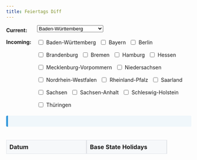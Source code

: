 ```yaml
---
title: Feiertags Diff
---
```


<div class="form-container">
  <div class="form-group">
    <label for="base-state" class="form-label">Current:</label>
    <select id="base-state" name="base-state" onchange="compareHolidays()">
      <option value="Baden-Württemberg">Baden-Württemberg</option>
      <option value="Bayern">Bayern</option>
      <option value="Berlin">Berlin</option>
      <option value="Brandenburg">Brandenburg</option>
      <option value="Bremen">Bremen</option>
      <option value="Hamburg">Hamburg</option>
      <option value="Hessen">Hessen</option>
      <option value="Mecklenburg-Vorpommern">Mecklenburg-Vorpommern</option>
      <option value="Niedersachsen">Niedersachsen</option>
      <option value="Nordrhein-Westfalen">Nordrhein-Westfalen</option>
      <option value="Rheinland-Pfalz">Rheinland-Pfalz</option>
      <option value="Saarland">Saarland</option>
      <option value="Sachsen">Sachsen</option>
      <option value="Sachsen-Anhalt">Sachsen-Anhalt</option>
      <option value="Schleswig-Holstein">Schleswig-Holstein</option>
      <option value="Thüringen">Thüringen</option>
    </select>
  </div>
  <div class="form-group">
    <label for="compare-states" class="form-label">Incoming:</label>
    <div id="compare-states" class="horizontal-checkboxes">
      <label><input type="checkbox" name="compare-state" value="Baden-Württemberg" onchange="compareHolidays()"> Baden-Württemberg</label>
      <label><input type="checkbox" name="compare-state" value="Bayern" onchange="compareHolidays()"> Bayern</label>
      <label><input type="checkbox" name="compare-state" value="Berlin" onchange="compareHolidays()"> Berlin</label>
      <label><input type="checkbox" name="compare-state" value="Brandenburg" onchange="compareHolidays()"> Brandenburg</label>
      <label><input type="checkbox" name="compare-state" value="Bremen" onchange="compareHolidays()"> Bremen</label>
      <label><input type="checkbox" name="compare-state" value="Hamburg" onchange="compareHolidays()"> Hamburg</label>
      <label><input type="checkbox" name="compare-state" value="Hessen" onchange="compareHolidays()"> Hessen</label>
      <label><input type="checkbox" name="compare-state" value="Mecklenburg-Vorpommern" onchange="compareHolidays()"> Mecklenburg-Vorpommern</label>
      <label><input type="checkbox" name="compare-state" value="Niedersachsen" onchange="compareHolidays()"> Niedersachsen</label>
      <label><input type="checkbox" name="compare-state" value="Nordrhein-Westfalen" onchange="compareHolidays()"> Nordrhein-Westfalen</label>
      <label><input type="checkbox" name="compare-state" value="Rheinland-Pfalz" onchange="compareHolidays()"> Rheinland-Pfalz</label>
      <label><input type="checkbox" name="compare-state" value="Saarland" onchange="compareHolidays()"> Saarland</label>
      <label><input type="checkbox" name="compare-state" value="Sachsen" onchange="compareHolidays()"> Sachsen</label>
      <label><input type="checkbox" name="compare-state" value="Sachsen-Anhalt" onchange="compareHolidays()"> Sachsen-Anhalt</label>
      <label><input type="checkbox" name="compare-state" value="Schleswig-Holstein" onchange="compareHolidays()"> Schleswig-Holstein</label>
      <label><input type="checkbox" name="compare-state" value="Thüringen" onchange="compareHolidays()"> Thüringen</label>
    </div>
  </div>
</div>

<div id="next-holiday" class="next-holiday">
  <!-- Next holiday information will be dynamically added here -->
</div>

<div id="result" class="diff-container">
  <table id="holidays-table">
    <thead>
      <tr>
        <th>Datum</th>
        <th id="base-state-header">Base State Holidays</th>
        <!-- Compare state headers will be dynamically added here -->
      </tr>
    </thead>
    <tbody id="holidays-table-body">
      <!-- Holiday rows will be dynamically added here -->
    </tbody>
  </table>
</div>

<style>
    .main-content {
        max-width: 80%;
        margin: 0 auto;
    }
    .diff-container {
        overflow-x: auto;
        position: relative;
    }
    table {
        width: 100%;
        border-collapse: separate;
        border-spacing: 0;
        table-layout: fixed;
        overflow: hidden;
    }

    th, td {
        padding: 8px;
        border: 1px solid #e1e4e8;
        text-align: left;
        min-width: 200px;
    }

    /* Sticky first two columns */
    th:first-child,
    td:first-child {
        position: sticky;
        left: 0;
        z-index: 2;
        background: white;
        border-right: 2px solid #e1e4e8;
    }

    th:nth-child(2),
    td:nth-child(2) {
        position: sticky;
        left: 200px; /* same as min-width */
        z-index: 1;
        background: white;
        border-right: 2px solid #e1e4e8;
    }

    th:first-child,
    th:nth-child(2) {
        z-index: 3;
        background: #f6f8fa;
    }

    tr:nth-child(odd) td:first-child,
    tr:nth-child(odd) td:nth-child(2) {
        background: #fafafa;
    }
    .added {
        background-color: #e6ffed;
        color: #22863a;
    }
    .removed {
        background-color: #ffeef0;
        color: #cb2431;
    }
    .horizontal-checkboxes {
        display: flex;
        flex-wrap: wrap;
        gap: 10px;
        padding-left: 0;
    }
    .horizontal-checkboxes label {
        display: flex;
        align-items: center;
        gap: 5px;
        /* min-width: 200px; */
        padding-top: 0;
    }
    .next-holiday {
        margin: 20px 0;
        background-color: #f0f7fb;
        border-left: 5px solid #3498db;
        padding: 15px;
        border-radius: 3px;
    }
    .warning-icon {
        color: #d9534f;
        margin-left: 5px;
    }
    .form-container {
        margin-bottom: 20px;
    }
    .form-group {
        display: flex;
        align-items: flex-start;
        margin-bottom: 10px;
    }
    .form-group label {
        padding-top: 5px;
    }
    .form-label {
        min-width: 6em;
        font-weight: bold;
    }
</style>
<script>
  let holidays = {};

  async function fetchHolidays() {
    const response = await fetch('https://date.nager.at/api/v3/PublicHolidays/2024/DE');
    const data = await response.json();
    
    // Complete mapping of state codes to full names
    const stateMapping = {
      'DE-BW': 'Baden-Württemberg',
      'DE-BY': 'Bayern',
      'DE-BE': 'Berlin',
      'DE-BB': 'Brandenburg',
      'DE-HB': 'Bremen',
      'DE-HH': 'Hamburg',
      'DE-HE': 'Hessen',
      'DE-MV': 'Mecklenburg-Vorpommern',
      'DE-NI': 'Niedersachsen',
      'DE-NW': 'Nordrhein-Westfalen',
      'DE-RP': 'Rheinland-Pfalz',
      'DE-SL': 'Saarland',
      'DE-SN': 'Sachsen',
      'DE-ST': 'Sachsen-Anhalt',
      'DE-SH': 'Schleswig-Holstein',
      'DE-TH': 'Thüringen'
    };

    // Initialize holidays object
    holidays = Object.values(stateMapping).reduce((acc, state) => {
      acc[state] = [];
      return acc;
    }, {});

    // Transform API data into required format
    data.forEach(holiday => {
      const holidayData = {
        date: holiday.date,
        name: holiday.localName
      };

      // If holiday is global, add it to all states
      if (holiday.global) {
        Object.keys(holidays).forEach(state => {
          holidays[state].push({...holidayData});
        });
        return;
      }

      // Add holiday to specific states
      if (holiday.counties) {
        holiday.counties.forEach(county => {
          const stateName = stateMapping[county];
          if (stateName && holidays[stateName]) {
            holidays[stateName].push({...holidayData});
          }
        });
      }
    });

    // Sort holidays by date for each state
    Object.keys(holidays).forEach(state => {
      holidays[state].sort((a, b) => a.date.localeCompare(b.date));
    });

    compareHolidays();
  }

  function getQueryParams() {
    const params = new URLSearchParams(window.location.search);
    return {
      currentState: params.get('current'),
      incomingStates: params.getAll('incoming')
    };
  }

  function updateURL(baseState, compareStates) {
    const params = new URLSearchParams();
    params.set('current', baseState);
    compareStates.forEach(state => params.append('incoming', state));
    const newUrl = `${window.location.pathname}?${params.toString()}`;
    window.history.pushState({}, '', newUrl);
  }

  function getNextHoliday() {
    const today = new Date().toISOString().split('T')[0];
    const allHolidays = Object.values(holidays).flat();
    const futureHolidays = allHolidays.filter(holiday => holiday.date >= today);
    futureHolidays.sort((a, b) => new Date(a.date) - new Date(b.date));
    return futureHolidays[0];
  }

  function updateNextHolidaySection() {
    const nextHoliday = getNextHoliday();
    if (!nextHoliday) return;

    const baseState = document.getElementById('base-state').value;
    const compareStates = Array.from(document.querySelectorAll('input[name="compare-state"]:checked')).map(el => el.value);
    const selectedStates = [baseState, ...compareStates];

    const statesWithHoliday = selectedStates.filter(state => 
      holidays[state].some(holiday => holiday.date === nextHoliday.date)
    );
    const statesWithoutHoliday = selectedStates.filter(state => 
      !holidays[state].some(holiday => holiday.date === nextHoliday.date)
    );

    const nextHolidayDiv = document.getElementById('next-holiday');
    nextHolidayDiv.innerHTML = `
      Nächster Feiertag ist <strong>${nextHoliday.name} am ${nextHoliday.date}</strong>
      ${statesWithHoliday.length ? `in ${statesWithHoliday.map(state => `${state} 😎`).join(', ')}` : ''}
      ${statesWithoutHoliday.length ? `und nicht in ${statesWithoutHoliday.map(state => `${state} 👨‍💻`).join(', ')}` : ''}.
    `;
  }

  function compareHolidays() {
    const baseState = document.getElementById('base-state').value;
    let compareStates = Array.from(document.querySelectorAll('input[name="compare-state"]:checked')).map(el => el.value);

    updateURL(baseState, compareStates);

    const baseHolidays = holidays[baseState] || [];
    const holidaysTableBody = document.getElementById('holidays-table-body');
    const holidaysTableHead = document.querySelector('#holidays-table thead tr');
    const baseStateHeader = document.getElementById('base-state-header');

    holidaysTableBody.innerHTML = '';
    baseStateHeader.textContent = `Current: ${baseState}`;
    holidaysTableHead.innerHTML = `<th>Date</th><th id="base-state-header">Current: ${baseState}</th>`;

    // Remove the base state from the compare states if it is selected
    compareStates = compareStates.filter(state => state !== baseState);

    compareStates.forEach(state => {
      const th = document.createElement('th');
      th.textContent = `Incoming: ${state}`;
      holidaysTableHead.appendChild(th);
    });

    const allDates = new Set(baseHolidays.map(holiday => holiday.date));
    compareStates.forEach(state => {
      holidays[state].forEach(holiday => allDates.add(holiday.date));
    });

    const sortedDates = Array.from(allDates).sort((a, b) => new Date(a) - new Date(b));

    sortedDates.forEach(date => {
      const tr = document.createElement('tr');
      const baseHoliday = baseHolidays.find(h => h.date === date);
      const baseTd = document.createElement('td');
      const dateTd = document.createElement('td');
      dateTd.textContent = date;

      let hasDiff = false;

      if (baseHoliday) {
        baseTd.textContent = `${baseHoliday.name}`;
      } else {
        baseTd.textContent = 'Kein Feiertag';
        baseTd.classList.add('removed');
        hasDiff = true;
      }
      tr.appendChild(dateTd);
      tr.appendChild(baseTd);

      compareStates.forEach(state => {
        const td = document.createElement('td');
        const stateHoliday = holidays[state].find(h => h.date === date);
        if (stateHoliday) {
          td.textContent = `${stateHoliday.name}`;
          if (!baseHoliday) {
            td.classList.add('added');
            hasDiff = true;
          }
        } else {
          td.textContent = 'Kein Feiertag';
          td.classList.add('removed');
          hasDiff = true;
        }
        tr.appendChild(td);
      });

      if (hasDiff) {
        dateTd.innerHTML += ' <span class="warning-icon">⚠️</span>';
      }

      holidaysTableBody.appendChild(tr);
    });

    // Remove the checkbox for the selected base state
    document.querySelectorAll('input[name="compare-state"]').forEach(checkbox => {
      checkbox.parentElement.style.display = checkbox.value === baseState ? 'none' : 'flex';
    });

    updateNextHolidaySection();
  }

  document.addEventListener('DOMContentLoaded', async () => {
    const { currentState, incomingStates } = getQueryParams();
    if (currentState) {
      document.getElementById('base-state').value = currentState;
    }
    incomingStates.forEach(state => {
      const checkbox = document.querySelector(`input[name="compare-state"][value="${state}"]`);
      if (checkbox) {
        checkbox.checked = true;
      }
    });
    await fetchHolidays();
  });
</script>
